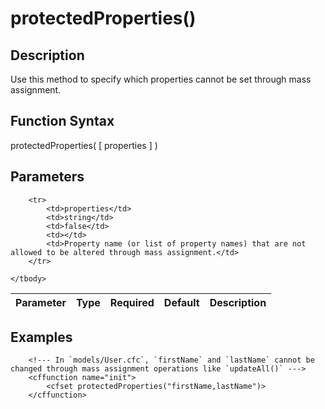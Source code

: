 # protectedProperties()

## Description
Use this method to specify which properties cannot be set through mass assignment.

## Function Syntax
protectedProperties( [ properties ] )


## Parameters
<table>
	<thead>
		<tr>
			<th>Parameter</th>
			<th>Type</th>
			<th>Required</th>
			<th>Default</th>
			<th>Description</th>
		</tr>
	</thead>
	<tbody>
		
		<tr>
			<td>properties</td>
			<td>string</td>
			<td>false</td>
			<td></td>
			<td>Property name (or list of property names) that are not allowed to be altered through mass assignment.</td>
		</tr>
		
	</tbody>
</table>


## Examples
	
		<!--- In `models/User.cfc`, `firstName` and `lastName` cannot be changed through mass assignment operations like `updateAll()` --->
		<cffunction name="init">
			<cfset protectedProperties("firstName,lastName")>
		</cffunction>
